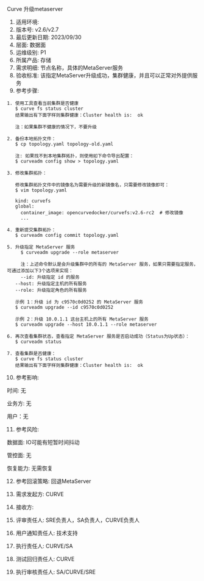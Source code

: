 Curve 升级metaserver

1. 适用环境:
2. 版本号: v2.6/v2.7
3. 最后更新日期: 2023/09/30
4. 层面: 数据面
5. 运维级别: P1
6. 所属产品: 存储
7. 需求明细: 节点名称，具体的MetaServer服务
8. 验收标准: 该指定MetaServer升级成功，集群健康，并且可以正常对外提供服务
9. 参考步骤:

```plaintext
1. 使用工具查看当前集群是否健康
   $ curve fs status cluster
   结果输出有下面字样则集群健康：Cluster health is:  ok
   
   注：如果集群不健康的情况下，不要升级
   
2. 备份本地拓扑文件：
   $ cp topology.yaml topology-old.yaml
   
   注: 如果找不到本地集群拓扑，则使用如下命令导出配置：
   $ curveadm config show > topology.yaml
   
3. 修改集群拓扑：

   修改集群拓扑文件中的镜像名为需要升级的新镜像名，只需要修改镜像即可：
   $ vim topology.yaml
   
   kind: curvefs
   global:
     container_image: opencurvedocker/curvefs:v2.6-rc2  # 修改镜像
     ...
   
4. 重新提交集群拓扑：
   $ curveadm config commit topology.yaml
   
5. 升级指定 MetaServer 服务
	 $ curveadm upgrade --role metaserver
	 
	 注：上述命令默认是会升级集群中的所有的 MetaServer 服务，如果只需要指定服务，可通过添加以下3个选项来实现：
	 --id: 升级指定 id 的服务
   --host: 升级指定主机的所有服务
   --role: 升级指定角色的所有服务
   
   示例 1：升级 id 为 c9570c0d0252 的 MetaServer 服务
   $ curveadm upgrade --id c9570c0d0252
   
   示例 2：升级 10.0.1.1 这台主机上的所有 MetaServer 服务
   $ curveadm upgrade --host 10.0.1.1 --role metaserver
   
6. 再次查看集群状态，查看指定 MetaServer 服务是否启动成功（Status为Up状态）：
   $ curveadm status
   
7. 查看集群是否健康：
   $ curve fs status cluster
   结果输出有下面字样则集群健康：Cluster health is:  ok
```

10. 参考影响:

时间: 无

业务方: 无

用户：无

11. 参考风险:

数据面: IO可能有短暂时间抖动

管控面: 无

恢复能力: 无需恢复

12. 参考回滚策略: 回退MetaServer

13. 需求发起方: CURVE

14. 接收方:

15. 评审责任人: SRE负责人，SA负责人，CURVE负责人

16. 用户通知责任人: 技术支持

17. 执行责任人: CURVE/SA

18. 测试回归责任人: CURVE

19. 执行审核责任人: SA/CURVE/SRE